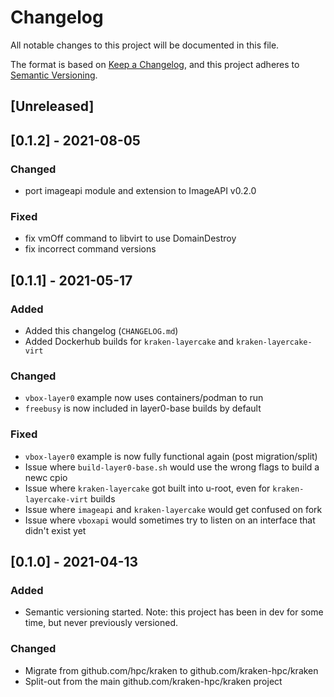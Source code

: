 # Changelog
All notable changes to this project will be documented in this file.

The format is based on [Keep a Changelog](https://keepachangelog.com/en/1.0.0/),
and this project adheres to [Semantic Versioning](https://semver.org/spec/v2.0.0.html).

## [Unreleased]

## [0.1.2] - 2021-08-05
### Changed
- port imageapi module and extension to ImageAPI v0.2.0
### Fixed
- fix vmOff command to libvirt to use DomainDestroy
- fix incorrect command versions

## [0.1.1] - 2021-05-17
### Added
- Added this changelog (`CHANGELOG.md`)
- Added Dockerhub builds for `kraken-layercake` and `kraken-layercake-virt`
### Changed
- `vbox-layer0` example now uses containers/podman to run
- `freebusy` is now included in layer0-base builds by default
### Fixed
- `vbox-layer0` example is now fully functional again (post migration/split)
- Issue where `build-layer0-base.sh` would use the wrong flags to build a newc cpio
- Issue where `kraken-layercake` got built into u-root, even for `kraken-layercake-virt` builds
- Issue where `imageapi` and `kraken-layercake` would get confused on fork
- Issue where `vboxapi` would sometimes try to listen on an interface that didn't exist yet

## [0.1.0] - 2021-04-13
### Added
- Semantic versioning started.  Note: this project has been in dev for some time, but never previously versioned.
### Changed
- Migrate from github.com/hpc/kraken to github.com/kraken-hpc/kraken
- Split-out from the main github.com/kraken-hpc/kraken project
